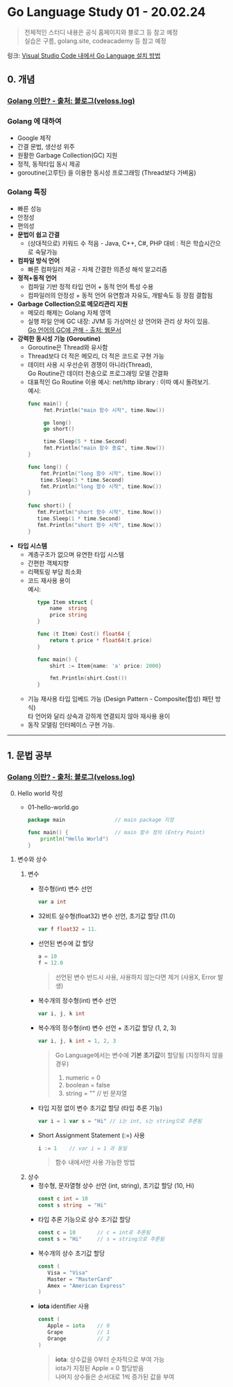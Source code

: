 # Go Language Study 01 - 20.02.24

> 전체적인 스터디 내용은 공식 홈페이지와 블로그 등 참고 예정  
> 실습은 구름, golang.site, codeacademy 등 참고 예정 

링크:
[Visual Studio Code 내에서 Go Language 설치 방법](https://snowdeer.github.io/go/2018/01/21/how-to-programming-go-using-visual-studio-code/)

## 0. 개념

### [Golang 이란? - 출처: 블로그(veloss.log)](https://velog.io/@veloss/GoLang-탐방기-golang이란-vpjmr8weoa)

### Golang 에 대하여
- Google 제작
- 간결 문법, 생산성 위주
- 원활한 Garbage Collection(GC) 지원
- 정적, 동적타입 동시 제공
- goroutine(고루틴) 을 이용한 동시성 프로그래밍 (Thread보다 가벼움)

### Golang 특징
- 빠른 성능
- 안정성
- 편의성
- **문법이 쉽고 간결**
   - (상대적으로) 키워드 수 적음 - Java, C++, C#, PHP 대비
                                : 적은 학습시간으로 숙달가능
- **컴파일 방식 언어**
   - 빠른 컴파일러 제공 - 자체 간결한 의존성 해석 알고리즘
- **정적+동적 언어**
   - 컴파일 기반 정적 타입 언어 + 동적 언어 특성 수용
   - 컴파일러의 안정성 + 동적 언어 유연함과 자유도, 개발속도 등 장점 결합됨
- **Garbage Collection으로 메모리관리 지원**
   - 메모리 해제는 Golang 자체 영역
   - 실행 파일 안에 GC 내장: JVM 등 가상머신 상 언어와 관리 상 차이 있음.  
     [Go 언어의 GC에 관해 - 출처: 웹문서](https://engineering.linecorp.com/ko/blog/detail/342/)
- **강력한 동시성 기능 (Goroutine)**
   - Goroutine은 Thread와 유사함
   - Thread보다 더 적은 메모리, 더 적은 코드로 구현 가능
   - 데이터 사용 시 우선순위 경쟁이 아니라(Thread),   
     Go Routine간 데이터 전송으로 프로그래밍 모델 간결화
   - 대표적인 Go Routine 이용 예시: net/http library : 이따 예시 돌려보기.  
     예시: 
     ```go
     func main() {
          fmt.Println("main 함수 시작", time.Now())

          go long()
          go short()

          time.Sleep(5 * time.Second)
          fmt.Println("main 함수 종료", time.Now())
     }

     func long() {
         fmt.Println("long 함수 시작", time.Now())
         time.Sleep(3 * time.Second)
         fmt.Println("long 함수 시작", time.Now())
     }
        
     func short() {
        fmt.Println("short 함수 시작", time.Now())
        time.Sleep(1 * time.Second)
        fmt.Println("short 함수 시작", time.Now())
     }
     ```
- **타입 시스템**
  - 계층구조가 없으며 유연한 타입 시스템
  - 간편한 객체지향
  - 리팩토링 부담 최소화
  - 코드 재사용 용이  
    예시:
    ```go
       type Item struct {
           name  string
           price string
       }

       func (t Item) Cost() float64 {
           return t.price * float64(t.price)
       }

       func main() {
           shirt := Item{name: 'a' price: 2000}

           fmt.Println(shirt.Cost())
       }
    ```
  - 기능 재사용 타입 임베드 가능 (Design Pattern - Composite(합성) 패턴 방식)  
    타 언어와 달리 상속과 강하게 연결되지 않아 재사용 용이
  - 동작 모델링 인터페이스 구현 가능.

------------------------------------------------------------------------------

## 1. 문법 공부

### [Golang 이란? - 출처: 블로그(veloss.log)](http://golang.site/go/article/3-Go-간단한-프로그램-작성)


0. Hello world 작성
   - 01-hello-world.go
     ```go
     package main                // main package 지정
     
     func main() {               // main 함수 정의 (Entry Point)
         println("Hello World")
     }
     ```

1. 변수와 상수
   1. 변수
      - 정수형(int) 변수 선언
        ```go 
        var a int
        ```
      - 32비트 실수형(float32) 변수 선언, 초기값 할당 (11.0)
        ```go 
        var f float32 = 11.
        ```
      - 선언된 변수에 값 할당
        ```go 
        a = 10
        f = 12.0
        ```
        > 선언된 변수 반드시 사용, 사용하지 않는다면 제거 (사용X, Error 발생) 
      - 복수개의 정수형(int) 변수 선언
        ```go 
        var i, j, k int
        ```
      - 복수개의 정수형(int) 변수 선언 + 초기값 할당 (1, 2, 3)
        ```go 
        var i, j, k int = 1, 2, 3
        ```
        > Go Language에서는 변수에 **기본 초기값**이 할당됨 (지정하지 않을 경우)
        > 1. numeric = 0
        > 2. boolean = false
        > 3. string = ""      // 빈 문자열  

      - 타입 지정 없이 변수 초기값 할당 (타입 추론 기능)
        ```go 
        var i = 1 var s = "Hi" // i는 int, s는 string으로 추론됨
        ```
      - Short Assignment Statement (:=) 사용
        ```go 
        i := 1    // var i = 1 과 동일
        ```
        > 함수 내에서만 사용 가능한 방법
   2. 상수
      - 정수형, 문자열형 상수 선언 (int, string), 초기값 할당 (10, Hi)
        ```go 
        const c int = 10
        const s string  = "Hi"
        ```
      - 타입 추론 기능으로 상수 초기값 할당
        ```go 
        const c = 10       // c = int로 추론됨
        const s = "Hi"     // s = string으로 추론됨
        ```
      - 복수개의 상수 초기값 할당
        ```go 
        const (
           Visa = "Visa"
           Master = "MasterCard"
           Amex = "American Express"
        )
        ```
      - **iota** identifier 사용
        ```go 
        const (
           Apple = iota    // 0
           Grape           // 1
           Orange          // 2
        )
        ```
        > **iota**: 상수값을 0부터 순차적으로 부여 가능  
        > iota가 지정된 Apple = 0 할당받음   
        > 나머지 상수들은 순서대로 1씩 증가된 값을 부여

